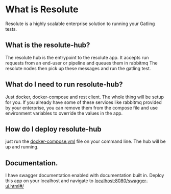 # What is Resolute
Resolute is a highly scalable enterprise solution to running your Gatling tests.

## What is the resolute-hub?

The resolute hub is the entrypoint to the resolute app. It accepts run requests from an end-user or pipeline and queues them in rabbitmq
The resolute nodes then pick up these messages and run the gatling test.

## What do I need to run resolute-hub?
Just docker, docker-compose and rest client. The whole thing will be setup for you.
If you already have some of these services like rabbitmq provided by your enterprise,
you can remove them from the compose file and use environment variables to override the values in the app.

## How do I deploy resolute-hub
just run the [docker-compose.yml]() file on your command line. The hub will be up and running.

## Documentation.

I have swagger documentation enabled with documentation built in. Deploy this app on your localhost and navigate to
[localhost:8080/swagger-ui.html#/](http://localhost:8080/swagger-ui.html#/)
